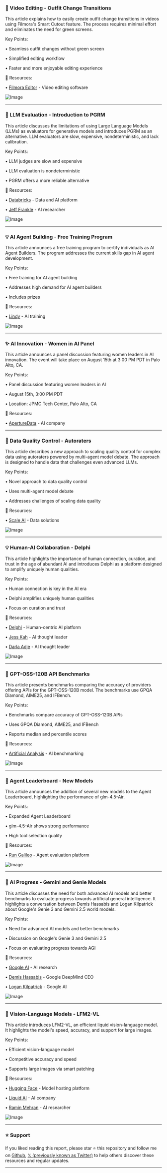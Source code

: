 ### 🚀 Video Editing - Outfit Change Transitions

This article explains how to easily create outfit change transitions in videos using Filmora's Smart Cutout feature.  The process requires minimal effort and eliminates the need for green screens.

Key Points:

• Seamless outfit changes without green screen

• Simplified editing workflow

• Faster and more enjoyable editing experience


🔗 Resources:

• [Filmora Editor](https://x.com/Filmora_Editor) - Video editing software

![Image](https://pbs.twimg.com/amplify_video_thumb/1955076830727376896/img/atltBhOo0ntWi3aR.jpg)

---
### 🤖 LLM Evaluation - Introduction to PGRM

This article discusses the limitations of using Large Language Models (LLMs) as evaluators for generative models and introduces PGRM as an alternative.  LLM evaluators are slow, expensive, nondeterministic, and lack calibration.

Key Points:

• LLM judges are slow and expensive

• LLM evaluation is nondeterministic

• PGRM offers a more reliable alternative


🔗 Resources:

• [Databricks](https://x.com/databricks) - Data and AI platform

• [Jeff Frankle](https://x.com/jefrankle) -  AI researcher

![Image](https://pbs.twimg.com/media/GyLTEVabUAE8ml4?format=png&name=small)

---
### 💡 AI Agent Building - Free Training Program

This article announces a free training program to certify individuals as AI Agent Builders.  The program addresses the current skills gap in AI agent development.

Key Points:

• Free training for AI agent building

• Addresses high demand for AI agent builders

• Includes prizes


🔗 Resources:

• [Lindy](https://x.com/getlindy) -  AI training

![Image](https://pbs.twimg.com/media/GyMAqQcXgAA3yuL?format=jpg&name=small)

---
### ✨ AI Innovation - Women in AI Panel

This article announces a panel discussion featuring women leaders in AI innovation. The event will take place on August 15th at 3:00 PM PDT in Palo Alto, CA.

Key Points:

• Panel discussion featuring women leaders in AI

• August 15th, 3:00 PM PDT

• Location: JPMC Tech Center, Palo Alto, CA


🔗 Resources:

• [ApertureData](https://x.com/ApertureData) - AI company

---
### 🤖 Data Quality Control - Autoraters

This article describes a new approach to scaling quality control for complex data using autoraters powered by multi-agent model debate.  The approach is designed to handle data that challenges even advanced LLMs.

Key Points:

• Novel approach to data quality control

• Uses multi-agent model debate

• Addresses challenges of scaling data quality


🔗 Resources:

• [Scale AI](https://x.com/scale_AI) - Data solutions

![Image](https://pbs.twimg.com/media/GyL7CWHa8AAZdW8?format=jpg&name=small)


---
### 💡 Human-AI Collaboration - Delphi

This article highlights the importance of human connection, curation, and trust in the age of abundant AI and introduces Delphi as a platform designed to amplify uniquely human qualities.


Key Points:

• Human connection is key in the AI era

• Delphi amplifies uniquely human qualities

• Focus on curation and trust



🔗 Resources:

• [Delphi](https://x.com/withdelphi) - Human-centric AI platform

• [Jess Kah](https://x.com/jesskah) -  AI thought leader

• [Darla Adje](https://x.com/daraladje) - AI thought leader

![Image](https://pbs.twimg.com/amplify_video_thumb/1955377407210426370/img/jMRQ0DW9R62twXGc.jpg)

---
### 🤖 GPT-OSS-120B API Benchmarks

This article presents benchmarks comparing the accuracy of providers offering APIs for the GPT-OSS-120B model. The benchmarks use GPQA Diamond, AIME25, and IFBench.

Key Points:

• Benchmarks compare accuracy of GPT-OSS-120B APIs

• Uses GPQA Diamond, AIME25, and IFBench

• Reports median and percentile scores


🔗 Resources:

• [Artificial Analysis](https://x.com/ArtificialAnlys) - AI benchmarking

![Image](https://pbs.twimg.com/media/GyHj6N9a8AAIjs-?format=jpg&name=small)

---
### 🤖 Agent Leaderboard - New Models

This article announces the addition of several new models to the Agent Leaderboard, highlighting the performance of glm-4.5-Air.

Key Points:

• Expanded Agent Leaderboard

• glm-4.5-Air shows strong performance

• High tool selection quality


🔗 Resources:

• [Run Galileo](https://x.com/rungalileo) - Agent evaluation platform

![Image](https://pbs.twimg.com/media/GyLoN7waEAMwr48?format=jpg&name=small)

---
### 🤖 AI Progress - Gemini and Genie Models

This article discusses the need for both advanced AI models and better benchmarks to evaluate progress towards artificial general intelligence.  It highlights a conversation between Demis Hassabis and Logan Kilpatrick about Google's Genie 3 and Gemini 2.5 world models.

Key Points:

• Need for advanced AI models and better benchmarks

• Discussion on Google's Genie 3 and Gemini 2.5

• Focus on evaluating progress towards AGI


🔗 Resources:

• [Google AI](https://x.com/GoogleAI) - AI research

• [Demis Hassabis](https://x.com/demishassabis) - Google DeepMind CEO

• [Logan Kilpatrick](https://x.com/OfficialLoganK) - Google AI


![Image](https://pbs.twimg.com/amplify_video_thumb/1955361337296756736/img/LttaMSr125T73Fjv.jpg)

---
### 🤖 Vision-Language Models - LFM2-VL

This article introduces LFM2-VL, an efficient liquid vision-language model. It highlights the model's speed, accuracy, and support for large images.

Key Points:

• Efficient vision-language model

• Competitive accuracy and speed

• Supports large images via smart patching


🔗 Resources:

• [Hugging Face](https://x.com/huggingface) - Model hosting platform

• [Liquid AI](https://x.com/LiquidAI_) - AI company

• [Ramin Mehran](https://x.com/ramin_m_h) - AI researcher


![Image](https://pbs.twimg.com/media/GyK8D3uaUAA8Iiq?format=jpg&name=small)


---

### ⭐️ Support

If you liked reading this report, please star ⭐️ this repository and follow me on [Github](https://github.com/Drix10), [𝕏 (previously known as Twitter)](https://x.com/DRIX_10_) to help others discover these resources and regular updates.

---